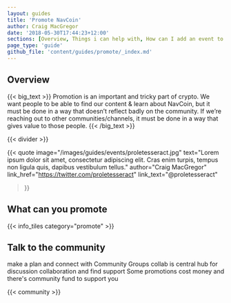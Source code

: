 ```yaml
---
layout: guides
title: 'Promote NavCoin'
author: Craig MacGregor
date: '2018-05-30T17:44:23+12:00'
sections: [Overview, Things i can help with, How can I add an event to NavHub]
page_type: 'guide'
github_file: 'content/guides/promote/_index.md'
---
```


## Overview

{{< big_text >}}
Promotion is an important and tricky part of crypto. We want people to be able to find our content & learn about NavCoin, but it must be done in a way that doesn’t reflect badly on the community. If we’re reaching out to other communities/channels, it must be done in a way that gives value to those people.
{{< /big_text >}}

{{< divider >}}


{{< quote
  image="/images/guides/events/proletesseract.jpg"
  text="Lorem ipsum dolor sit amet, consectetur adipiscing elit. Cras enim turpis, tempus non ligula quis, dapibus vestibulum tellus."
  author="Craig MacGregor"
  link_href="https://twitter.com/proletesseract"
  link_text="@proletesseract"
>}}

## What can you promote

{{< info_tiles category="promote" >}}

## Talk to the community

make a plan and connect with Community Groups
collab is central hub for discussion collaboration and find support
Some promotions cost money and there's community fund to support you


{{< community >}}